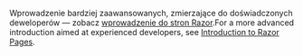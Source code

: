 <span data-ttu-id="37029-101">Wprowadzenie bardziej zaawansowanych, zmierzające do doświadczonych deweloperów — zobacz [wprowadzenie do stron Razor](xref:razor-pages/index).</span><span class="sxs-lookup"><span data-stu-id="37029-101">For a more advanced introduction aimed at experienced developers, see [Introduction to Razor Pages](xref:razor-pages/index).</span></span>

